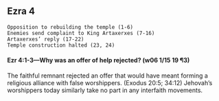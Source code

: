 ## Ezra 4

```
Opposition to rebuilding the temple (1-6)
Enemies send complaint to King Artaxerxes (7-16)
Artaxerxes’ reply (17-22)
Temple construction halted (23, 24)
```

#### Ezr 4:1-3—Why was an offer of help rejected? (w06 1/15 19 ¶3)

The faithful remnant rejected an offer that would have meant forming a religious alliance with false worshippers. (Exodus 20:5; 34:12) Jehovah’s worshippers today similarly take no part in any interfaith movements.
